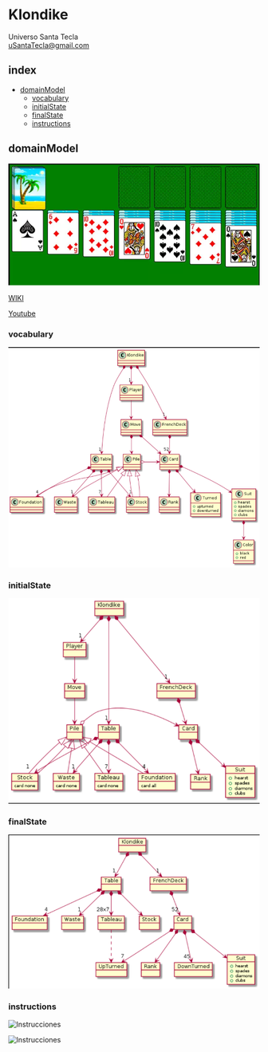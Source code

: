 # Klondike
Universo Santa Tecla  
[uSantaTecla@gmail.com](mailto:uSantaTecla@gmail.com)  

## index

* [domainModel](#domainModel)  
    * [vocabulary](#vocabulary)  
    * [initialState](#initialState)  
    * [finalState](#finalState)
    * [instructions](#instructions)  
## domainModel  
  
![klondike](./docs/images/klondike.png)  

[WIKI](https://es.wikipedia.org/wiki/Solitario_de_cartas)

[Youtube](https://www.youtube.com/watch?v=yjgQXcFVBQY)
### vocabulary

![Vocabulario](./docs/images/image.png)  
  
### initialState  
  
![Estado_inicial](./docs/images/inital.png)   
  
### finalState 

![Estado_final](./docs/images/image2.png)  
  
### instructions  
  
![Instrucciones]()  
  
![Instrucciones]()  
  